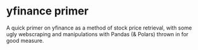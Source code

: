 # yfinance primer

A quick primer on yfinance as a method of stock price retrieval, with some ugly webscraping and manipulations with Pandas (& Polars) thrown in for good measure.